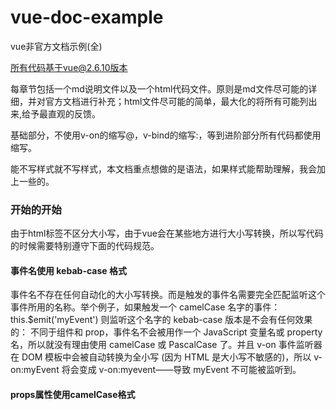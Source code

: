 # vue-doc-example
vue非官方文档示例(全)

所有代码基于vue@2.6.10版本

每章节包括一个md说明文件以及一个html代码文件。原则是md文件尽可能的详细，并对官方文档进行补充；html文件尽可能的简单，最大化的将所有可能列出来,给予最直观的反馈。

基础部分，不使用v-on的缩写@，v-bind的缩写:，等到进阶部分所有代码都使用缩写。

能不写样式就不写样式，本文档重点想做的是语法，如果样式能帮助理解，我会加上一些的。

### 开始的开始
由于html标签不区分大小写，由于vue会在某些地方进行大小写转换，所以写代码的时候需要特别遵守下面的代码规范。
####  事件名使用 kebab-case 格式
事件名不存在任何自动化的大小写转换。而是触发的事件名需要完全匹配监听这个事件所用的名称。举个例子，如果触发一个 camelCase 名字的事件：
this.$emit('myEvent')
则监听这个名字的 kebab-case 版本是不会有任何效果的：
<my-component v-on:my-event="doSomething"></my-component>
不同于组件和 prop，事件名不会被用作一个 JavaScript 变量名或 property 名，所以就没有理由使用 camelCase 或 PascalCase 了。并且 v-on 事件监听器在 DOM 模板中会被自动转换为全小写 (因为 HTML 是大小写不敏感的)，所以 v-on:myEvent 将会变成 v-on:myevent——导致 myEvent 不可能被监听到。

#### props属性使用camelCase格式